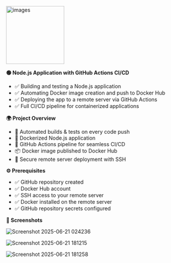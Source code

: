 
<img width="158" alt="images" src="https://github.com/user-attachments/assets/fe53b448-b25a-42ec-8773-78673d051c37" />


**🟢 Node.js Application with GitHub Actions CI/CD**
- ✅ Building and testing a Node.js application
- ✅ Automating Docker image creation and push to Docker Hub
- ✅ Deploying the app to a remote server via GitHub Actions
- ✅ Full CI/CD pipeline for containerized applications


**🌍 Project Overview**
- 🚀 Automated builds & tests on every code push
- 🐳 Dockerized Node.js application
- 🤖 GitHub Actions pipeline for seamless CI/CD
- 📦 Docker image published to Docker Hub
- 🔐 Secure remote server deployment with SSH


**⚙️ Prerequisites**
- ✅ GitHub repository created
- ✅ Docker Hub account
- ✅ SSH access to your remote server
- ✅ Docker installed on the remote server
- ✅ GitHub repository secrets configured

**🎨 Screenshots**

![Screenshot 2025-06-21 024236](https://github.com/user-attachments/assets/c1069129-910b-46b1-95bc-93f7d8044074)

![Screenshot 2025-06-21 181215](https://github.com/user-attachments/assets/bed4a45a-864a-450d-a9f6-a396aa65a900)

![Screenshot 2025-06-21 181258](https://github.com/user-attachments/assets/a5f99402-eac3-4a31-8e1e-10240433412e)
